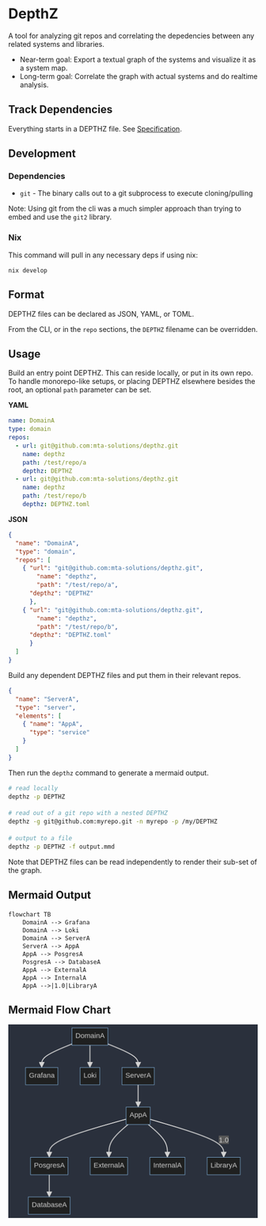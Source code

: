 # DepthZ

A tool for analyzing git repos and correlating the depedencies between any related systems and libraries.

- Near-term goal: Export a textual graph of the systems and visualize it as a system map.
- Long-term goal: Correlate the graph with actual systems and do realtime analysis.

## Track Dependencies

Everything starts in a DEPTHZ file. See [Specification](./SPECIFICATION.md).

## Development

### Dependencies

- `git` - The binary calls out to a git subprocess to execute cloning/pulling

Note: Using git from the cli was a much simpler approach than trying to embed and use the `git2` library.

### Nix

This command will pull in any necessary deps if using nix:

```
nix develop
```
## Format

DEPTHZ files can be declared as JSON, YAML, or TOML.

From the CLI, or in the `repo` sections, the `DEPTHZ` filename can be overridden.

## Usage

Build an entry point DEPTHZ. This can reside locally, or put in its own repo.
To handle monorepo-like setups, or placing DEPTHZ elsewhere besides the root,
an optional `path` parameter can be set.

**YAML**

```yaml
name: DomainA
type: domain
repos:
  - url: git@github.com:mta-solutions/depthz.git
    name: depthz
    path: /test/repo/a
    depthz: DEPTHZ
  - url: git@github.com:mta-solutions/depthz.git
    name: depthz
    path: /test/repo/b
    depthz: DEPTHZ.toml
```

**JSON**

```json
{
  "name": "DomainA",
  "type": "domain",
  "repos": [
    { "url": "git@github.com:mta-solutions/depthz.git",
	    "name": "depthz",
	    "path": "/test/repo/a",
      "depthz": "DEPTHZ"
	  },
    { "url": "git@github.com:mta-solutions/depthz.git",
	    "name": "depthz",
	    "path": "/test/repo/b",
      "depthz": "DEPTHZ.toml"
	  }
  ]
}
```

Build any dependent DEPTHZ files and put them in their relevant repos.

```json
{
  "name": "ServerA",
  "type": "server",  
  "elements": [
    { "name": "AppA",
      "type": "service"
    }
  ]
}
```

Then run the `depthz` command to generate a mermaid output.

```bash
# read locally
depthz -p DEPTHZ

# read out of a git repo with a nested DEPTHZ
depthz -g git@github.com:myrepo.git -n myrepo -p /my/DEPTHZ

# output to a file
depthz -p DEPTHZ -f output.mmd
```
Note that DEPTHZ files can be read independently to render their sub-set of the graph.

## Mermaid Output

```
flowchart TB
    DomainA --> Grafana
    DomainA --> Loki
    DomainA --> ServerA
    ServerA --> AppA
    AppA --> PosgresA
    PosgresA --> DatabaseA
    AppA --> ExternalA
    AppA --> InternalA
    AppA -->|1.0|LibraryA
```

## Mermaid Flow Chart

![mermaid example](docs/mermaid-example.png)
